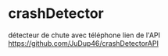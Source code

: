 # crashDetector
détecteur de chute avec téléphone
lien de l'API
https://github.com/JuDup46/crashDetectorAPI
